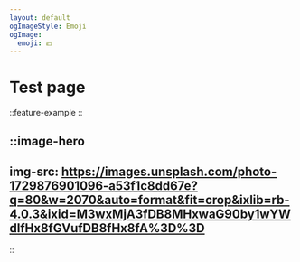 ```yaml
---
layout: default
ogImageStyle: Emoji
ogImage:
  emoji: 💶
---
```


# Test page

::feature-example
::

::image-hero
---
img-src: https://images.unsplash.com/photo-1729876901096-a53f1c8dd67e?q=80&w=2070&auto=format&fit=crop&ixlib=rb-4.0.3&ixid=M3wxMjA3fDB8MHxwaG90by1wYWdlfHx8fGVufDB8fHx8fA%3D%3D
---
::
